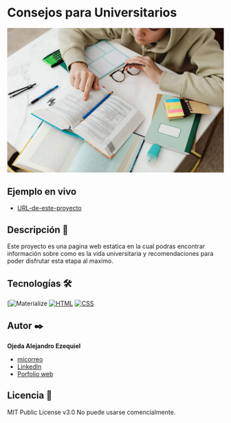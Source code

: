 # Consejos para Universitarios
![Imagen del proyecto](https://github.com/OjedaAlejandro/ConsejosParaUniversitarios/blob/3700775e5c1723477491f64ff753e6c90dea494d/assets/persona-estudiando-y-repasando-un-libro-62f1fc7c0f414.jpg)

## Ejemplo en vivo
- [URL-de-este-proyecto]()

## Descripción 📑
Este proyecto es una pagina web estatica en la cual podras encontrar información sobre como es la vida universitaria y recomendaciones para poder 
disfrutar esta etapa al maximo.

## Tecnologías 🛠
<!-- Iconos sacados de: https://github.com/hendrasob/badges/blob/master/README.md y https://github.com/alexandresanlim/Badges4-README.md-Profile -->
[![Materialize](https://github.com/OjedaAlejandro/logoseImagenes/blob/f76d8c6f37d0c38813a6d7e5f9cee4d68c4b1539/materialize.svg)
[![HTML](https://img.shields.io/badge/HTML5-E34F26?style=for-the-badge&logo=html5&logoColor=white)](https://es.wikipedia.org/wiki/HTML5)
[![CSS](https://img.shields.io/badge/CSS3-1572B6?style=for-the-badge&logo=css3&logoColor=white)](https://es.wikipedia.org/wiki/CSS)


## Autor ✒️
**Ojeda Alejandro Ezequiel**

* [micorreo](alejandroojeda.desarrolloweb@gmail.com)
* [LinkedIn]()
* [Porfolio web](https://miportafolioweb-e0a04.web.app/)

  
## Licencia 📄
MIT Public License v3.0
No puede usarse comencialmente.
